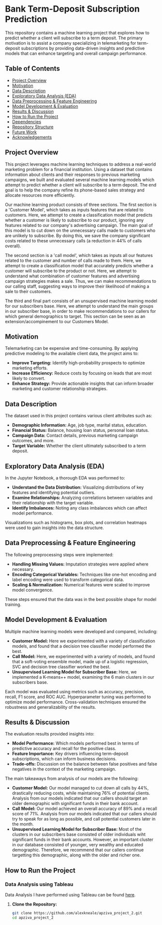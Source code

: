 # Bank Term-Deposit Subscription Prediction

This repository contains a machine learning project that explores how to predict whether a client will subscribe to a term deposit. The primary motivation is to assist a company specializing in telemarketing for term-deposit subscriptions by providing data-driven insights and predictive models that can enhance targeting and overall campaign performance.

## Table of Contents

- [Project Overview](#project-overview)
- [Motivation](#motivation)
- [Data Description](#data-description)
- [Exploratory Data Analysis (EDA)](#exploratory-data-analysis-eda)
- [Data Preprocessing & Feature Engineering](#data-preprocessing--feature-engineering)
- [Model Development & Evaluation](#model-development--evaluation)
- [Results & Discussion](#results--discussion)
- [How to Run the Project](#how-to-run-the-project)
- [Dependencies](#dependencies)
- [Repository Structure](#repository-structure)
- [Future Work](#future-work)
- [Acknowledgements](#acknowledgements)

## Project Overview

This project leverages machine learning techniques to address a real-world marketing problem for a financial institution. Using a dataset that contains information about clients and their responses to previous marketing campaigns, we built and evaluated several machine learning models which attempt to predict whether a client will subscribe to a term deposit. The end goal is to help the company refine its phone-based sales strategy and allocate resources more efficiently.

Our machine learning product consists of three sections. The first section is a 'Customer Model', which takes as inputs features that are related to customers. Here, we attempt to create a classification model that predicts whether a customer is likely to subscribe to our product, ignoring any features related to our company's advertising campaign. The main goal of this model is to cut down on the unnecessary calls made to customers who are unlikely to subscribe. By doing this, we save the company significant costs related to these unnecessary calls (a reduction in 44% of calls overall). 

The second section is a 'call model', which takes as inputs all our features related to the customer and number of calls made to them. Here, we attempt to create a classification model that accurately predicts whether a customer will subscribe to the product or not. Here, we attempt to understand what combination of customer features and advertising campaign strategies makes a sale. Thus, we can make recommendations to our calling staff, suggesting ways to improve their likelihood of making a sale to their customers. 

The third and final part consists of an unsupervised machine learning model for our subscribers base. Here, we attempt to understand the main groups in our subscriber base, in order to make recommendations to our callers for which general demographics to target. This section can be seen as an extension/accompinement to our Customers Model.

## Motivation

Telemarketing can be expensive and time-consuming. By applying predictive modeling to the available client data, the project aims to:
- **Improve Targeting:** Identify high-probability prospects to optimize marketing efforts.
- **Increase Efficiency:** Reduce costs by focusing on leads that are most likely to convert.
- **Enhance Strategy:** Provide actionable insights that can inform broader marketing and customer relationship strategies.

## Data Description

The dataset used in this project contains various client attributes such as:
- **Demographic Information:** Age, job type, marital status, education.
- **Financial Status:** Balance, housing loan status, personal loan status.
- **Campaign Data:** Contact details, previous marketing campaign outcomes, and more.
- **Target Variable:** Whether the client ultimately subscribed to a term deposit.

## Exploratory Data Analysis (EDA)

In the Jupyter Notebook, a thorough EDA was performed to:
- **Understand the Data Distribution:** Visualizing distributions of key features and identifying potential outliers.
- **Examine Relationships:** Analyzing correlations between variables and their relationship with the target variable.
- **Identify Imbalances:** Noting any class imbalances which can affect model performance.

Visualizations such as histograms, box plots, and correlation heatmaps were used to gain insights into the data structure.

## Data Preprocessing & Feature Engineering

The following preprocessing steps were implemented:
- **Handling Missing Values:** Imputation strategies were applied where necessary.
- **Encoding Categorical Variables:** Techniques like one-hot encoding and label encoding were used to transform categorical data.
- **Scaling & Normalization:** Numerical features were scaled to improve model convergence.

These steps ensured that the data was in the best possible shape for model training.

## Model Development & Evaluation

Multiple machine learning models were developed and compared, including:
- **Customer Model:** Here we experimented with a variety of classification models, and found that a decision tree classifier model performed the best.
- **Call Model:** Here, we experimented with a variety of models, and found that a soft-voting ensemble model, made up of a logistic regression, SVC and decision tree classifier worked the best.
- **Unsupervised Learning Model for Subscriber Base:** Here, we implemented a K-means++ model, examining the 6 main clusters in our subscribers base.

Each model was evaluated using metrics such as accuracy, precision, recall, F1 score, and ROC AUC. Hyperparameter tuning was performed to optimize model performance. Cross-validation techniques ensured the robustness and generalizability of the results.

## Results & Discussion

The evaluation results provided insights into:
- **Model Performance:** Which models performed best in terms of predictive accuracy and recall for the positive class.
- **Feature Importance:** Key drivers influencing term-deposit subscriptions, which can inform business decisions.
- **Trade-offs:** Discussion on the balance between false positives and false negatives in the context of the marketing campaign.

The main takeaways from analysis of our models are the following:

- **Customer Model:** Our model managed to cut down all calls by 44%, drastically reducing costs, while maintaining 76% of potential clients. Analysis from our models indicated that our callers should target an older demographic with significant funds in their bank account.
- **Call Model:** Our model achieved an overall accuracy of 89% and a recall score of 71%. Analysis from our models indicated that our callers should try to speak for as long as possible, and call potential customers later in the month.
- **Unsupervised Learning Model for Subscriber Base:** Most of the clusters in our subscribers base consisted of older individuals wiht significant funds in their bank accounts. However, an important cluster in our database consisted of younger, very wealthy and educated demographic. Therefore, we recommend that our callers continue targetting this demographic, along with the older and richer one.
## How to Run the Project

### Data Analysis using Tableau

Data Analysis I have performed using Tableau can be found [here](https://dub01.online.tableau.com/#/site/alexanderkneale109-5655d79c05/projects/892499?:origin=card_share_link). 

1. **Clone the Repository:**

   ```bash
   git clone https://github.com/alexkneale/apziva_project_2.git
   cd apziva_project_2
